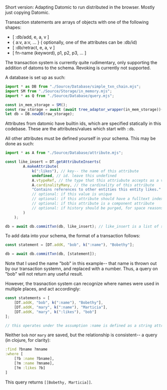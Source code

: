Short version: Adapting Datomic to run distributed in the browser.
Mostly just copying Datomic.

Transaction statements are arrays of objects with one of the following shapes:
- [ :db/add, e, a, v ]
- { a:v, a:v, ... } ( optionally, one of the attributes can be :db/id)
- [ :db/retract, e, a, v ]
- [ fn-name (keyword), p1, p2, p3, ... ]


The transaction system is currently quite rudimentary, only supporting the addition of datoms to the schema. Revoking is currently not supported.

A database is set up as such:

```javascript
import * as DB from "./Source/Database/simple_txn_chain.mjs";
import SM from "./Source/Storage/in_memory.mjs";
import * as Q from "./Source/Database/query.mjs";

const in_mem_storage = SM();
const raw_storage = await (await tree_adaptor_wrapper(in_mem_storage))();
let db = DB.newDB(raw_storage);
```

Attributes from datomic have builtin ids, which are specified statically in this codebase. These are the attributes/values which start with `:db`.

All other attributes must be defined yourself in your schema. This may be done as such:

```javascript
import * as A from "./Source/Database/attribute.mjs";

const like_insert = DT.getAttributeInserts(
        A.makeAttribute(
            k(":likes"), // key-- the name of this attribute
            undefined, // id. leave this undefined
            A.vtypeRef, // the type that this attriubute accepts as a value. See attribute.js:20 for options
            A.cardinalityMany, // the cardinality of this attribute
            "Contains references to other entities this entity likes." // documentation for this attribute
            // optional: if this value is unique
            // optional: if this attribute should have a fulltext index
            // optional: if this attribute is a component attribute
            // optional: if history should be purged, for space reasons
        )
    );

db = await db.commitTxn(db, like_insert); // like_insert is a list of statements.
```

To add data into your schema, the format of a transaction follows:

```javascript
const statement = [DT.addK, "bob", k(":name"), "Bobethy"];

db = await db.commitTxn(db, [statement]);
```

Note that I used the name "bob" in this example-- that name is thrown out by our transaction systemn, and replaced with a number. Thus, a query on "bob" will not return any useful result.

However, the trasnaction system can recognize where names were used in multiple places, and act accordingly:

```javascript
const statements = [
    [DT.addK, "bob", k(":name"), "Bobethy"],
    [DT.addK, "mary", k(":name"), "Marticia"],
    [DT.addK, "mary", k(":likes"), "bob"]
];

// this operates under the assumption :name is defined as a string attribute, and :likes is a reference attribute.
```

Neither `bob` nor `mary` are saved, but the relationship is consistent-- a query (in clojure, for clarity):

```clojure
:find ?bname ?mname
:where [
    [?b :name ?bname],
    [?m :name ?mname],
    [?m :likes ?b]
]
```

This query returns `[[Bobethy, Marticia]]`.
